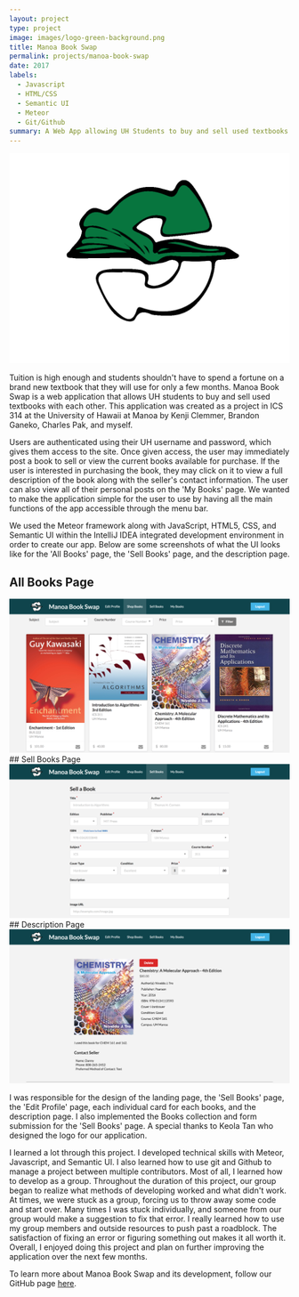 ```yaml
---
layout: project
type: project
image: images/logo-green-background.png
title: Manoa Book Swap
permalink: projects/manoa-book-swap
date: 2017
labels:
  - Javascript
  - HTML/CSS
  - Semantic UI
  - Meteor
  - Git/Github
summary: A Web App allowing UH Students to buy and sell used textbooks.
---
```

<img class="ui tiny left circular floated image" src="../images/logo-1.png">

Tuition is high enough and students shouldn't have to spend a fortune on a brand new textbook that they will use for only a few months. Manoa Book Swap is a web application that allows UH students to buy and sell used textbooks with each other. This application was created as a project in ICS 314 at the University of Hawaii at Manoa by Kenji Clemmer, Brandon Ganeko, Charles Pak, and myself.  

Users are authenticated using their UH username and password, which gives them access to the site. Once given access, the user may immediately post a book to sell or view the current books available for purchase. If the user is interested in purchasing the book, they may click on it to view a full description of the book along with the seller's contact information. The user can also view all of their personal posts on the 'My Books' page. We wanted to make the application simple for the user to use by having all the main functions of the app accessible through the menu bar.

We used the Meteor framework along with JavaScript, HTML5, CSS, and Semantic UI within the IntelliJ IDEA integrated development environment in order to create our app. Below are some screenshots of what the UI looks like for the 'All Books' page, the 'Sell Books' page, and the description page.

## All Books Page
<img class="ui image" src="../images/all-books-page.png">
<br>
## Sell Books Page
<img class="ui image" src="../images/sell-books-page.png">
<br>
## Description Page
<img class="ui image" src="../images/description-page.png">

I was responsible for the design of the landing page, the 'Sell Books' page, the 'Edit Profile' page, each individual card for each books, and the description page. I also implemented the Books collection and form submission for the 'Sell Books' page. A special thanks to Keola Tan who designed the logo for our application.

I learned a lot through this project. I developed technical skills with Meteor, Javascript, and Semantic UI.  I also learned how to use git and Github to manage a project between multiple contributors. Most of all, I learned how to develop as a group. Throughout the duration of this project, our group began to realize what methods of developing worked and what didn't work. At times, we were stuck as a group, forcing us to throw away some code and start over. Many times I was stuck individually, and someone from our group would make a suggestion to fix that error. I really learned how to use my group members and outside resources to push past a roadblock. The satisfaction of fixing an error or figuring something out makes it all worth it.  Overall, I enjoyed doing this project and plan on further improving the application over the next few months.

To learn more about Manoa Book Swap and its development, follow our GitHub page <a href="https://manoabookswap.github.io/">here</a>.
